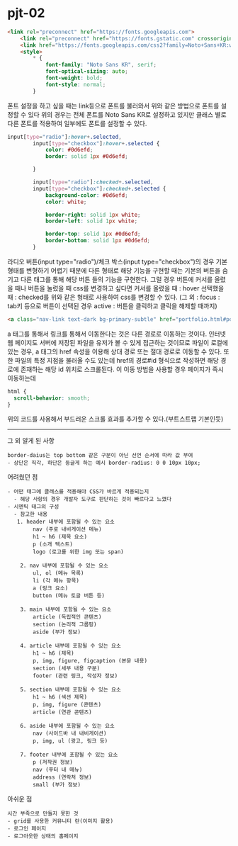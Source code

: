 # pjt-02
```html
<link rel="preconnect" href="https://fonts.googleapis.com">
    <link rel="preconnect" href="https://fonts.gstatic.com" crossorigin>
    <link href="https://fonts.googleapis.com/css2?family=Noto+Sans+KR:wght@100..900&display=swap" rel="stylesheet">
    <style>
        * {
            font-family: "Noto Sans KR", serif;
            font-optical-sizing: auto;
            font-weight: bold;
            font-style: normal;
        }
```
폰트 설정을 하고 싶을 때는 link등으로 폰트를 불러와서
위와 같은 방법으로 폰트를 설정할 수 있다
위의 경우는 전체 폰트를 Noto Sans KR로 설정하고 있지만
클래스 별로 다른 폰트를 적용하여 일부에도 폰트를 설정할 수 있다.
```css
input[type="radio"]:hover+.selected,
        input[type="checkbox"]:hover+.selected {
            color: #0d6efd;
            border: solid 1px #0d6efd;

        }

        input[type="radio"]:checked+.selected,
        input[type="checkbox"]:checked+.selected {
            background-color: #0d6efd;
            color: white;

            border-right: solid 1px white;
            border-left: solid 1px white;

            border-top: solid 1px #0d6efd;
            border-bottom: solid 1px #0d6efd;
        }
```
라디오 버튼(input type="radio")/체크 박스(input type="checkbox")의 경우 기본 형태를 변형하기 어렵기 때문에
다른 형태로 해당 기능을 구현할 때는 기본의 버튼을 숨기고 다른 태그를 통해
해당 버튼 들의 기능을 구현한다. 
그럴 경우 버튼에 커서를 올렸을 때나 버튼을 눌렀을 때 css를 변경하고 싶다면 
커서를 올렸을 때 : hover
선택했을 때 : checked를 위와 같은 형태로 사용하여 css를 변경할 수 있다. 
(그 외 :
    focus : tab키 등으로 버튼이 선택된 경우
    active : 버튼을 클릭하고 클릭을 해제할 때까지)
```html
<a class="nav-link text-dark bg-primary-subtle" href="portfolio.html#portfolio-edit">포트폴리오</a>
```
a 태그를 통해서 링크를 통해서 이동한다는 것은 다른 경로로 이동하는 것이다.
인터넷 웹 페이지도 서버에 저장된 파일을 유저가 볼 수 있게 접근하는 것이므로
파일이 로컬에 있는 경우, a 태그의 href 속성을 이용해 상대 경로 또는 절대 경로로 이동할 수 있다.
또한 파일의 특정 지점을 불러올 수도 있는데 href의 경로#id 형식으로 작성하면 
해당 경로에 존재하는 해당 id 위치로 스크롤된다.
이 이동 방법을 사용할 경우 페이지가 즉시 이동하는데
```css
html {
  scroll-behavior: smooth;
}

```
위의 코드를 사용해서 부드러운 스크롤 효과를 추가할 수 있다.(부트스트랩 기본인듯)

---
그 외 알게 된 사항

    border-daius는 top bottom 같은 구분이 아닌 선언 순서에 따라 값 부여
    - 상단은 직각, 하단은 둥글게 하는 예시 border-radius: 0 0 10px 10px;


어려웠던 점

    - 어떤 태그에 클래스를 적용해야 CSS가 바르게 적용되는지
      - 해당 사항의 경우 개발자 도구로 판단하는 것이 빠르다고 느꼈다
    - 시멘틱 태그의 구성
      - 참고한 내용
       1. header 내부에 포함될 수 있는 요소  
            nav (주로 내비게이션 메뉴)  
            h1 ~ h6 (제목 요소)  
            p (소개 텍스트)  
            logo (로고를 위한 img 또는 span)  

        2. nav 내부에 포함될 수 있는 요소  
            ul, ol (메뉴 목록)  
            li (각 메뉴 항목)  
            a (링크 요소)  
            button (메뉴 토글 버튼 등)  

        3. main 내부에 포함될 수 있는 요소  
            article (독립적인 콘텐츠)  
            section (논리적 그룹핑)  
            aside (부가 정보)  

        4. article 내부에 포함될 수 있는 요소  
            h1 ~ h6 (제목)  
            p, img, figure, figcaption (본문 내용)  
            section (세부 내용 구분)  
            footer (관련 링크, 작성자 정보)  

        5. section 내부에 포함될 수 있는 요소  
            h1 ~ h6 (섹션 제목)  
            p, img, figure (콘텐츠)  
            article (연관 콘텐츠)  

        6. aside 내부에 포함될 수 있는 요소  
            nav (사이드바 내 내비게이션)  
            p, img, ul (광고, 링크 등)  

        7. footer 내부에 포함될 수 있는 요소  
            p (저작권 정보)  
            nav (푸터 내 메뉴)  
            address (연락처 정보)  
            small (부가 정보)
  

아쉬운 점 


    시간 부족으로 만들지 못한 것
    - grid를 사용한 커뮤니티 란(이미지 활용)
    - 로그인 페이지
    - 로그아웃한 상태의 홈페이지